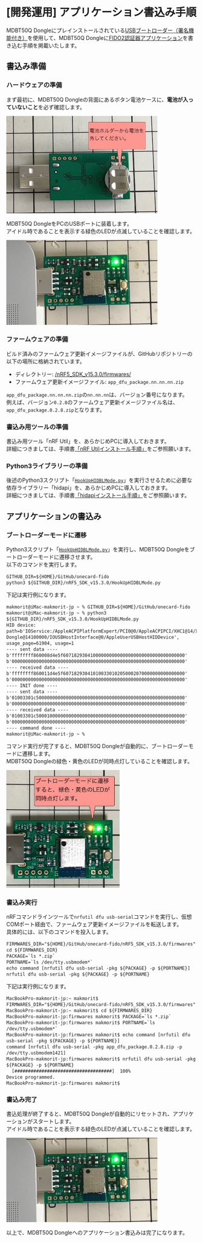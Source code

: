 # [開発運用] アプリケーション書込み手順

MDBT50Q Dongleにプレインストールされている[USBブートローダー（署名機能付き）](../../../nRF5_SDK_v15.3.0/firmwares/secure_bootloader/README.md)を使用して、MDBT50Q Dongleに[FIDO2認証器アプリケーション](../../../nRF5_SDK_v15.3.0/README.md)を書き込む手順を掲載いたします。

## 書込み準備

### ハードウェアの準備

まず最初に、MDBT50Q Dongleの背面にあるボタン電池ケースに、<b>電池が入っていないこと</b>を必ず確認します。

<img src="../../../nRF5_SDK_v15.3.0/assets02/0000.png" width="400">

MDBT50Q DongleをPCのUSBポートに装着します。<br>
アイドル時であることを表示する緑色のLEDが点滅していることを確認します。

<img src="../../../nRF5_SDK_v15.3.0/assets02/0010.jpg" width="400">

### ファームウェアの準備

ビルド済みのファームウェア更新イメージファイルが、GitHubリポジトリーの以下の場所に格納されています。
- ディレクトリー: [/nRF5_SDK_v15.3.0/firmwares/](../../../nRF5_SDK_v15.3.0/firmwares)
- ファームウェア更新イメージファイル: `app_dfu_package.nn.nn.nn.zip`

`app_dfu_package.nn.nn.nn.zip`の`nn.nn.nn`は、バージョン番号になります。<br>
例えば、バージョン`0.2.8`のファームウェア更新イメージファイル名は、`app_dfu_package.0.2.8.zip`となります。

### 書込み用ツールの準備

書込み用ツール「nRF Util」を、あらかじめPCに導入しておきます。<br>
詳細につきましては、手順書[「nRF Utilインストール手順」](../../../nRF5_SDK_v15.3.0/NRFUTILINST.md)をご参照願います。

### Python3ライブラリーの準備

後述のPython3スクリプト「[`HookUpHIDBLMode.py`](../../../nRF5_SDK_v15.3.0/HookUpHIDBLMode.py)」を実行させるために必要な依存ライブラリー「hidapi」を、あらかじめPCに導入しておきます。<br>
詳細につきましては、手順書[「hidapiインストール手順」](../../../nRF5_SDK_v15.3.0/PYHIDAPIINST.md)をご参照願います。

## アプリケーションの書込み

### ブートローダーモードに遷移

Python3スクリプト「[`HookUpHIDBLMode.py`](../../../nRF5_SDK_v15.3.0/HookUpHIDBLMode.py)」を実行し、MDBT50Q Dongleをブートローダーモードに遷移させます。<br>
以下のコマンドを実行します。

```
GITHUB_DIR=${HOME}/GitHub/onecard-fido
python3 ${GITHUB_DIR}/nRF5_SDK_v15.3.0/HookUpHIDBLMode.py
```

下記は実行例になります。

```
makmorit@iMac-makmorit-jp ~ % GITHUB_DIR=${HOME}/GitHub/onecard-fido
makmorit@iMac-makmorit-jp ~ % python3 ${GITHUB_DIR}/nRF5_SDK_v15.3.0/HookUpHIDBLMode.py
HID device: path=b'IOService:/AppleACPIPlatformExpert/PCI0@0/AppleACPIPCI/XHC1@14/XHC1@14000000/HS03@14100000/Secure Dongle@14100000/IOUSBHostInterface@0/AppleUserUSBHostHIDDevice', usage_page=61904, usage=1
---- sent data ----
b'ffffffff860008d4e5f607182930410000000000000000000000000000000000'
b'0000000000000000000000000000000000000000000000000000000000000000'
---- received data ----
b'ffffffff860011d4e5f607182930410100330102050002070000000000000000'
b'0000000000000000000000000000000000000000000000000000000000000000'
---- INIT done ----
---- sent data ----
b'01003301c5000000000000000000000000000000000000000000000000000000'
b'0000000000000000000000000000000000000000000000000000000000000000'
---- received data ----
b'01003301c5000100000000000000000000000000000000000000000000000000'
b'0000000000000000000000000000000000000000000000000000000000000000'
---- command done ----
makmorit@iMac-makmorit-jp ~ %
```

コマンド実行が完了すると、MDBT50Q Dongleが自動的に、ブートローダーモードに遷移します。<br>
MDBT50Q Dongleの緑色・黄色のLEDが同時点灯していることを確認します。

<img src="../../../MaintenanceTool/macOSApp/assets02/0011.jpg" width="300">


### 書込み実行

nRFコマンドラインツールで`nrfutil dfu usb-serial`コマンドを実行し、仮想COMポート経由で、ファームウェア更新イメージファイルを転送します。<br>
具体的には、以下のコマンドを投入します。

```
FIRMWARES_DIR="${HOME}/GitHub/onecard-fido/nRF5_SDK_v15.3.0/firmwares"
cd ${FIRMWARES_DIR}
PACKAGE=`ls *.zip`
PORTNAME=`ls /dev/tty.usbmodem*`
echo command [nrfutil dfu usb-serial -pkg ${PACKAGE} -p ${PORTNAME}]
nrfutil dfu usb-serial -pkg ${PACKAGE} -p ${PORTNAME}
```

下記は実行例になります。

```
MacBookPro-makmorit-jp:~ makmorit$ FIRMWARES_DIR="${HOME}/GitHub/onecard-fido/nRF5_SDK_v15.3.0/firmwares"
MacBookPro-makmorit-jp:~ makmorit$ cd ${FIRMWARES_DIR}
MacBookPro-makmorit-jp:firmwares makmorit$ PACKAGE=`ls *.zip`
MacBookPro-makmorit-jp:firmwares makmorit$ PORTNAME=`ls /dev/tty.usbmodem*`
MacBookPro-makmorit-jp:firmwares makmorit$ echo command [nrfutil dfu usb-serial -pkg ${PACKAGE} -p ${PORTNAME}]
command [nrfutil dfu usb-serial -pkg app_dfu_package.0.2.8.zip -p /dev/tty.usbmodem1421]
MacBookPro-makmorit-jp:firmwares makmorit$ nrfutil dfu usb-serial -pkg ${PACKAGE} -p ${PORTNAME}
  [####################################]  100%          
Device programmed.
MacBookPro-makmorit-jp:firmwares makmorit$

```

### 書込み完了

書込処理が終了すると、MDBT50Q Dongleが自動的にリセットされ、アプリケーションがスタートします。<br>
アイドル時であることを表示する緑色のLEDが点滅していることを確認します。

<img src="../../../nRF5_SDK_v15.3.0/assets02/0010.jpg" width="400">

以上で、MDBT50Q Dongleへのアプリケーション書込みは完了になります。
